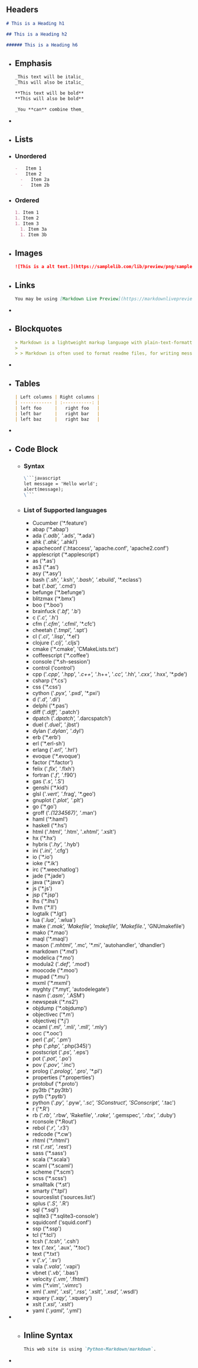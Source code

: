 ## Headers

```markdown
# This is a Heading h1

## This is a Heading h2

###### This is a Heading h6
```
- ## Emphasis
  
  ```md
  _This text will be italic_  
  _This will also be italic_
  
  **This text will be bold**  
  **This will also be bold**
  
  _You **can** combine them_
  ```
-
- ## Lists
- ### Unordered
  
  ```markdown
  -   Item 1
  -   Item 2
    -   Item 2a
    -   Item 2b
  ```
- ### Ordered
  
  ```markdown
  1. Item 1
  1. Item 2
  1. Item 3
    1. Item 3a
    1. Item 3b
  ```
- ## Images
  
  ```markdown
  ![This is a alt text.](https://samplelib.com/lib/preview/png/sample-boat-400x300.png "This is a sample image.")
  ```
- ## Links
  
  ```markdown
  You may be using [Markdown Live Preview](https://markdownlivepreview.com/).
  ```
-
- ## Blockquotes
  
  ```markdown
  > Markdown is a lightweight markup language with plain-text-formatting syntax, created in 2004 by John Gruber with Aaron Swartz.
  >
  > > Markdown is often used to format readme files, for writing messages in online discussion forums, and to create rich text using a plain text editor.
  ```
-
- ## Tables
  
  ```markdown
  | Left columns | Right columns |
  | ------------ | :-----------: |
  | left foo     |   right foo   |
  | left bar     |   right bar   |
  | left baz     |   right baz   |
  ```
-
- ## Code Block
	- ### Syntax
	  
	  ```markdown
	  \```javascript
	  let message = 'Hello world';
	  alert(message);
	  \```
	  ```
	- ### List of Supported languages
		- Cucumber ('*.feature')
		- abap ('*.abap')
		- ada ('*.adb', '*.ads', '*.ada')
		- ahk ('*.ahk', '*.ahkl')
		- apacheconf ('.htaccess', 'apache.conf', 'apache2.conf')
		- applescript ('*.applescript')
		- as ('*.as')
		- as3 ('*.as')
		- asy ('*.asy')
		- bash ('*.sh', '*.ksh', '*.bash', '*.ebuild', '*.eclass')
		- bat ('*.bat', '*.cmd')
		- befunge ('*.befunge')
		- blitzmax ('*.bmx')
		- boo ('*.boo')
		- brainfuck ('*.bf', '*.b')
		- c ('*.c', '*.h')
		- cfm ('*.cfm', '*.cfml', '*.cfc')
		- cheetah ('*.tmpl', '*.spt')
		- cl ('*.cl', '*.lisp', '*.el')
		- clojure ('*.clj', '*.cljs')
		- cmake ('*.cmake', 'CMakeLists.txt')
		- coffeescript ('*.coffee')
		- console ('*.sh-session')
		- control ('control')
		- cpp ('*.cpp', '*.hpp', '*.c++', '*.h++', '*.cc', '*.hh', '*.cxx', '*.hxx', '*.pde')
		- csharp ('*.cs')
		- css ('*.css')
		- cython ('*.pyx', '*.pxd', '*.pxi')
		- d ('*.d', '*.di')
		- delphi ('*.pas')
		- diff ('*.diff', '*.patch')
		- dpatch ('*.dpatch', '*.darcspatch')
		- duel ('*.duel', '*.jbst')
		- dylan ('*.dylan', '*.dyl')
		- erb ('*.erb')
		- erl ('*.erl-sh')
		- erlang ('*.erl', '*.hrl')
		- evoque ('*.evoque')
		- factor ('*.factor')
		- felix ('*.flx', '*.flxh')
		- fortran ('*.f', '*.f90')
		- gas ('*.s', '*.S')
		- genshi ('*.kid')
		- glsl ('*.vert', '*.frag', '*.geo')
		- gnuplot ('*.plot', '*.plt')
		- go ('*.go')
		- groff ('*.(1234567)', '*.man')
		- haml ('*.haml')
		- haskell ('*.hs')
		- html ('*.html', '*.htm', '*.xhtml', '*.xslt')
		- hx ('*.hx')
		- hybris ('*.hy', '*.hyb')
		- ini ('*.ini', '*.cfg')
		- io ('*.io')
		- ioke ('*.ik')
		- irc ('*.weechatlog')
		- jade ('*.jade')
		- java ('*.java')
		- js ('*.js')
		- jsp ('*.jsp')
		- lhs ('*.lhs')
		- llvm ('*.ll')
		- logtalk ('*.lgt')
		- lua ('*.lua', '*.wlua')
		- make ('*.mak', 'Makefile', 'makefile', 'Makefile.*', 'GNUmakefile')
		- mako ('*.mao')
		- maql ('*.maql')
		- mason ('*.mhtml', '*.mc', '*.mi', 'autohandler', 'dhandler')
		- markdown ('*.md')
		- modelica ('*.mo')
		- modula2 ('*.def', '*.mod')
		- moocode ('*.moo')
		- mupad ('*.mu')
		- mxml ('*.mxml')
		- myghty ('*.myt', 'autodelegate')
		- nasm ('*.asm', '*.ASM')
		- newspeak ('*.ns2')
		- objdump ('*.objdump')
		- objectivec ('*.m')
		- objectivej ('*.j')
		- ocaml ('*.ml', '*.mli', '*.mll', '*.mly')
		- ooc ('*.ooc')
		- perl ('*.pl', '*.pm')
		- php ('*.php', '*.php(345)')
		- postscript ('*.ps', '*.eps')
		- pot ('*.pot', '*.po')
		- pov ('*.pov', '*.inc')
		- prolog ('*.prolog', '*.pro', '*.pl')
		- properties ('*.properties')
		- protobuf ('*.proto')
		- py3tb ('*.py3tb')
		- pytb ('*.pytb')
		- python ('*.py', '*.pyw', '*.sc', 'SConstruct', 'SConscript', '*.tac')
		- r ('*.R')
		- rb ('*.rb', '*.rbw', 'Rakefile', '*.rake', '*.gemspec', '*.rbx', '*.duby')
		- rconsole ('*.Rout')
		- rebol ('*.r', '*.r3')
		- redcode ('*.cw')
		- rhtml ('*.rhtml')
		- rst ('*.rst', '*.rest')
		- sass ('*.sass')
		- scala ('*.scala')
		- scaml ('*.scaml')
		- scheme ('*.scm')
		- scss ('*.scss')
		- smalltalk ('*.st')
		- smarty ('*.tpl')
		- sourceslist ('sources.list')
		- splus ('*.S', '*.R')
		- sql ('*.sql')
		- sqlite3 ('*.sqlite3-console')
		- squidconf ('squid.conf')
		- ssp ('*.ssp')
		- tcl ('*.tcl')
		- tcsh ('*.tcsh', '*.csh')
		- tex ('*.tex', '*.aux', '*.toc')
		- text ('*.txt')
		- v ('*.v', '*.sv')
		- vala ('*.vala', '*.vapi')
		- vbnet ('*.vb', '*.bas')
		- velocity ('*.vm', '*.fhtml')
		- vim ('*.vim', '.vimrc')
		- xml ('*.xml', '*.xsl', '*.rss', '*.xslt', '*.xsd', '*.wsdl')
		- xquery ('*.xqy', '*.xquery')
		- xslt ('*.xsl', '*.xslt')
		- yaml ('*.yaml', '*.yml')
-
	- ## Inline Syntax
	  
	  ```markdown
	  This web site is using `Python-Markdown/markdown`.
	  ```
-